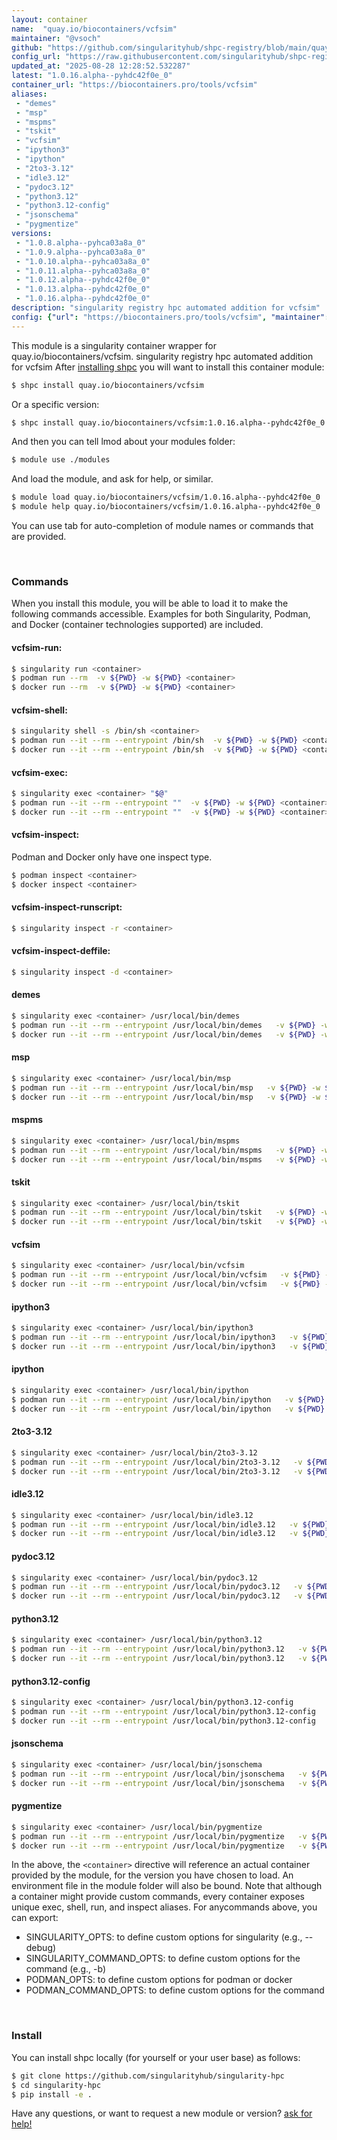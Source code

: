 ```yaml
---
layout: container
name:  "quay.io/biocontainers/vcfsim"
maintainer: "@vsoch"
github: "https://github.com/singularityhub/shpc-registry/blob/main/quay.io/biocontainers/vcfsim/container.yaml"
config_url: "https://raw.githubusercontent.com/singularityhub/shpc-registry/main/quay.io/biocontainers/vcfsim/container.yaml"
updated_at: "2025-08-28 12:28:52.532287"
latest: "1.0.16.alpha--pyhdc42f0e_0"
container_url: "https://biocontainers.pro/tools/vcfsim"
aliases:
 - "demes"
 - "msp"
 - "mspms"
 - "tskit"
 - "vcfsim"
 - "ipython3"
 - "ipython"
 - "2to3-3.12"
 - "idle3.12"
 - "pydoc3.12"
 - "python3.12"
 - "python3.12-config"
 - "jsonschema"
 - "pygmentize"
versions:
 - "1.0.8.alpha--pyhca03a8a_0"
 - "1.0.9.alpha--pyhca03a8a_0"
 - "1.0.10.alpha--pyhca03a8a_0"
 - "1.0.11.alpha--pyhca03a8a_0"
 - "1.0.12.alpha--pyhdc42f0e_0"
 - "1.0.13.alpha--pyhdc42f0e_0"
 - "1.0.16.alpha--pyhdc42f0e_0"
description: "singularity registry hpc automated addition for vcfsim"
config: {"url": "https://biocontainers.pro/tools/vcfsim", "maintainer": "@vsoch", "description": "singularity registry hpc automated addition for vcfsim", "latest": {"1.0.16.alpha--pyhdc42f0e_0": "sha256:aa799c31189e85102d94438a0e5b0e4bccf6c20efae71895331681213da4635c"}, "tags": {"1.0.8.alpha--pyhca03a8a_0": "sha256:4d690c5dd2fc88c5ce2a5279e6a431e0dd66be96a0fb12f20a0a310c7c79ea1e", "1.0.9.alpha--pyhca03a8a_0": "sha256:69b9c77a2067f6b0a5a1a3412132715f45946eba24834b1cb31b66edf9dc24c8", "1.0.10.alpha--pyhca03a8a_0": "sha256:a85195e80c1b48fbd677796a1673dc48e2253a80e119476ad5fbbbbae1afaf6e", "1.0.11.alpha--pyhca03a8a_0": "sha256:84c82dcfe282f5677e8dcd2d10f048d4acb2e95557fc0d4799e47a92828ed068", "1.0.12.alpha--pyhdc42f0e_0": "sha256:ddd4cc17c6f53547bcb7caa29980d400d224f4186e8367b566c2e3275cfe5ff3", "1.0.13.alpha--pyhdc42f0e_0": "sha256:2137a8330eda69709f0a211f7397618d884c48ed57e2988adcbc7c6f10b34f27", "1.0.16.alpha--pyhdc42f0e_0": "sha256:aa799c31189e85102d94438a0e5b0e4bccf6c20efae71895331681213da4635c"}, "docker": "quay.io/biocontainers/vcfsim", "aliases": {"demes": "/usr/local/bin/demes", "msp": "/usr/local/bin/msp", "mspms": "/usr/local/bin/mspms", "tskit": "/usr/local/bin/tskit", "vcfsim": "/usr/local/bin/vcfsim", "ipython3": "/usr/local/bin/ipython3", "ipython": "/usr/local/bin/ipython", "2to3-3.12": "/usr/local/bin/2to3-3.12", "idle3.12": "/usr/local/bin/idle3.12", "pydoc3.12": "/usr/local/bin/pydoc3.12", "python3.12": "/usr/local/bin/python3.12", "python3.12-config": "/usr/local/bin/python3.12-config", "jsonschema": "/usr/local/bin/jsonschema", "pygmentize": "/usr/local/bin/pygmentize"}}
---
```


This module is a singularity container wrapper for quay.io/biocontainers/vcfsim.
singularity registry hpc automated addition for vcfsim
After [installing shpc](#install) you will want to install this container module:


```bash
$ shpc install quay.io/biocontainers/vcfsim
```

Or a specific version:

```bash
$ shpc install quay.io/biocontainers/vcfsim:1.0.16.alpha--pyhdc42f0e_0
```

And then you can tell lmod about your modules folder:

```bash
$ module use ./modules
```

And load the module, and ask for help, or similar.

```bash
$ module load quay.io/biocontainers/vcfsim/1.0.16.alpha--pyhdc42f0e_0
$ module help quay.io/biocontainers/vcfsim/1.0.16.alpha--pyhdc42f0e_0
```

You can use tab for auto-completion of module names or commands that are provided.

<br>

### Commands

When you install this module, you will be able to load it to make the following commands accessible.
Examples for both Singularity, Podman, and Docker (container technologies supported) are included.

#### vcfsim-run:

```bash
$ singularity run <container>
$ podman run --rm  -v ${PWD} -w ${PWD} <container>
$ docker run --rm  -v ${PWD} -w ${PWD} <container>
```

#### vcfsim-shell:

```bash
$ singularity shell -s /bin/sh <container>
$ podman run --it --rm --entrypoint /bin/sh  -v ${PWD} -w ${PWD} <container>
$ docker run --it --rm --entrypoint /bin/sh  -v ${PWD} -w ${PWD} <container>
```

#### vcfsim-exec:

```bash
$ singularity exec <container> "$@"
$ podman run --it --rm --entrypoint ""  -v ${PWD} -w ${PWD} <container> "$@"
$ docker run --it --rm --entrypoint ""  -v ${PWD} -w ${PWD} <container> "$@"
```

#### vcfsim-inspect:

Podman and Docker only have one inspect type.

```bash
$ podman inspect <container>
$ docker inspect <container>
```

#### vcfsim-inspect-runscript:

```bash
$ singularity inspect -r <container>
```

#### vcfsim-inspect-deffile:

```bash
$ singularity inspect -d <container>
```


#### demes

```bash
$ singularity exec <container> /usr/local/bin/demes
$ podman run --it --rm --entrypoint /usr/local/bin/demes   -v ${PWD} -w ${PWD} <container> -c " $@"
$ docker run --it --rm --entrypoint /usr/local/bin/demes   -v ${PWD} -w ${PWD} <container> -c " $@"
```


#### msp

```bash
$ singularity exec <container> /usr/local/bin/msp
$ podman run --it --rm --entrypoint /usr/local/bin/msp   -v ${PWD} -w ${PWD} <container> -c " $@"
$ docker run --it --rm --entrypoint /usr/local/bin/msp   -v ${PWD} -w ${PWD} <container> -c " $@"
```


#### mspms

```bash
$ singularity exec <container> /usr/local/bin/mspms
$ podman run --it --rm --entrypoint /usr/local/bin/mspms   -v ${PWD} -w ${PWD} <container> -c " $@"
$ docker run --it --rm --entrypoint /usr/local/bin/mspms   -v ${PWD} -w ${PWD} <container> -c " $@"
```


#### tskit

```bash
$ singularity exec <container> /usr/local/bin/tskit
$ podman run --it --rm --entrypoint /usr/local/bin/tskit   -v ${PWD} -w ${PWD} <container> -c " $@"
$ docker run --it --rm --entrypoint /usr/local/bin/tskit   -v ${PWD} -w ${PWD} <container> -c " $@"
```


#### vcfsim

```bash
$ singularity exec <container> /usr/local/bin/vcfsim
$ podman run --it --rm --entrypoint /usr/local/bin/vcfsim   -v ${PWD} -w ${PWD} <container> -c " $@"
$ docker run --it --rm --entrypoint /usr/local/bin/vcfsim   -v ${PWD} -w ${PWD} <container> -c " $@"
```


#### ipython3

```bash
$ singularity exec <container> /usr/local/bin/ipython3
$ podman run --it --rm --entrypoint /usr/local/bin/ipython3   -v ${PWD} -w ${PWD} <container> -c " $@"
$ docker run --it --rm --entrypoint /usr/local/bin/ipython3   -v ${PWD} -w ${PWD} <container> -c " $@"
```


#### ipython

```bash
$ singularity exec <container> /usr/local/bin/ipython
$ podman run --it --rm --entrypoint /usr/local/bin/ipython   -v ${PWD} -w ${PWD} <container> -c " $@"
$ docker run --it --rm --entrypoint /usr/local/bin/ipython   -v ${PWD} -w ${PWD} <container> -c " $@"
```


#### 2to3-3.12

```bash
$ singularity exec <container> /usr/local/bin/2to3-3.12
$ podman run --it --rm --entrypoint /usr/local/bin/2to3-3.12   -v ${PWD} -w ${PWD} <container> -c " $@"
$ docker run --it --rm --entrypoint /usr/local/bin/2to3-3.12   -v ${PWD} -w ${PWD} <container> -c " $@"
```


#### idle3.12

```bash
$ singularity exec <container> /usr/local/bin/idle3.12
$ podman run --it --rm --entrypoint /usr/local/bin/idle3.12   -v ${PWD} -w ${PWD} <container> -c " $@"
$ docker run --it --rm --entrypoint /usr/local/bin/idle3.12   -v ${PWD} -w ${PWD} <container> -c " $@"
```


#### pydoc3.12

```bash
$ singularity exec <container> /usr/local/bin/pydoc3.12
$ podman run --it --rm --entrypoint /usr/local/bin/pydoc3.12   -v ${PWD} -w ${PWD} <container> -c " $@"
$ docker run --it --rm --entrypoint /usr/local/bin/pydoc3.12   -v ${PWD} -w ${PWD} <container> -c " $@"
```


#### python3.12

```bash
$ singularity exec <container> /usr/local/bin/python3.12
$ podman run --it --rm --entrypoint /usr/local/bin/python3.12   -v ${PWD} -w ${PWD} <container> -c " $@"
$ docker run --it --rm --entrypoint /usr/local/bin/python3.12   -v ${PWD} -w ${PWD} <container> -c " $@"
```


#### python3.12-config

```bash
$ singularity exec <container> /usr/local/bin/python3.12-config
$ podman run --it --rm --entrypoint /usr/local/bin/python3.12-config   -v ${PWD} -w ${PWD} <container> -c " $@"
$ docker run --it --rm --entrypoint /usr/local/bin/python3.12-config   -v ${PWD} -w ${PWD} <container> -c " $@"
```


#### jsonschema

```bash
$ singularity exec <container> /usr/local/bin/jsonschema
$ podman run --it --rm --entrypoint /usr/local/bin/jsonschema   -v ${PWD} -w ${PWD} <container> -c " $@"
$ docker run --it --rm --entrypoint /usr/local/bin/jsonschema   -v ${PWD} -w ${PWD} <container> -c " $@"
```


#### pygmentize

```bash
$ singularity exec <container> /usr/local/bin/pygmentize
$ podman run --it --rm --entrypoint /usr/local/bin/pygmentize   -v ${PWD} -w ${PWD} <container> -c " $@"
$ docker run --it --rm --entrypoint /usr/local/bin/pygmentize   -v ${PWD} -w ${PWD} <container> -c " $@"
```



In the above, the `<container>` directive will reference an actual container provided
by the module, for the version you have chosen to load. An environment file in the
module folder will also be bound. Note that although a container
might provide custom commands, every container exposes unique exec, shell, run, and
inspect aliases. For anycommands above, you can export:

 - SINGULARITY_OPTS: to define custom options for singularity (e.g., --debug)
 - SINGULARITY_COMMAND_OPTS: to define custom options for the command (e.g., -b)
 - PODMAN_OPTS: to define custom options for podman or docker
 - PODMAN_COMMAND_OPTS: to define custom options for the command

<br>

### Install

You can install shpc locally (for yourself or your user base) as follows:

```bash
$ git clone https://github.com/singularityhub/singularity-hpc
$ cd singularity-hpc
$ pip install -e .
```

Have any questions, or want to request a new module or version? [ask for help!](https://github.com/singularityhub/singularity-hpc/issues)